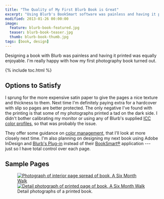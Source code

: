 ```yaml
---
title: "The Quality of My First Blurb Book is Great"
excerpt: "Using Blurb's BookSmart software was painless and having it printed was equally enjoyable."
modified: 2013-01-26 00:00:00
image: 
  feature: blurb-book-featured.jpg
  teaser: blurb-book-teaser.jpg
  thumb: blurb-book-thumb.jpg
tags: [book, design]
---
```


Designing a book with Blurb was painless and having it printed was equally enjoyable. I'm really happy with how my first photography book turned out.

{% include toc.html %}

## Options to Satisfy

I sprung for the more expensive satin paper to give the pages a nice texture and thickness to them. Next time I'm definitely paying extra for a hardcover with slip so pages are better protected. The only negative I've found with the printing is that some of my photographs printed a tad on the dark side. I didn't bother calibrating my monitor or using any of Blurb's supplied [ICC color profiles](http://www.blurb.com/downloads/Blurb_ICC_Profile.icc), so that was probably the issue.

They offer some guidance on [color management](http://www.blurb.com/color-management), that I'll look at more closely next time. I'm also planning on designing my next book using Adobe InDesign and [Blurb's Plug-in](http://www.blurb.com/indesign-plugin) instead of their [BookSmart®](http://www.blurb.com/booksmart) application --- just so I have total control over each page.

## Sample Pages

<figure class="half">
	<a href="{{ site.url }}/assets/images/six-month-walk-interior-1-1024.jpg" title="Photograph of interior page spread of book, A Six Month Walk"><img src="{{ site.url }}/assets/images/six-month-walk-interior-1-320.jpg" alt="Photograph of interior page spread of book, A Six Month Walk" /></a>
	<a href="{{ site.url }}/assets/images/six-month-walk-detail-print-1024.jpg" title="Detail photograph of printed page of book, A Six Month Walk"><img src="{{ site.url }}/assets/images/six-month-walk-detail-print-320.jpg" alt="Detail photograph of printed page of book, A Six Month Walk" /></a>
	<figcaption>Detail photographs of a printed book.</figcaption>
</figure>
